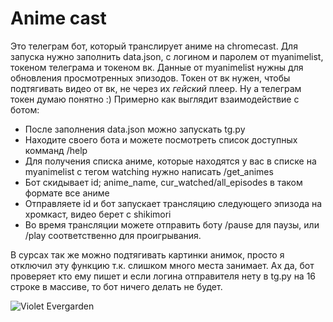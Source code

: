 # Anime cast
Это телеграм бот, который транслирует аниме на chromecast. Для запуска нужно заполнить data.json, с логином и паролем от myanimelist, токеном телеграма и токеном вк. Данные от myanimelist нужны для обновления просмотренных эпизодов. Токен от вк нужен, чтобы подтягивать видео от вк, не через их *гейский* плеер. Ну а телеграм токен думаю понятно :)
Примерно как выглядит взаимодействие с ботом:
 - После заполнения data.json можно запускать tg.py
 - Находите своего бота и можете посмотреть список доступных комманд /help
 - Для получения списка аниме, которые находятся у вас в списке на myanimelist с тегом watching нужно написать /get_animes
 - Бот скидывает id; anime_name, cur_watched/all_episodes в таком формате все аниме
 - Отправляете id и бот запускает трансляцию следующего эпизода на хромкаст, видео берет с shikimori
 - Во время трансляции можете отправить боту /pause для паузы, или /play соответственно для проигрывания.

В сурсах так же можно подтягивать картинки анимок, просто я отключил эту функцию т.к. слишком много места занимает. Ах да, бот проверяет кто ему пишет и если логина отправителя нету в tg.py на 16 строке в массиве, то бот ничего делать не будет.

![Violet Evergarden](https://ru.myanimeshelf.com/upload/dynamic/2017-09/04/Violet_Evergarden22.jpg)

